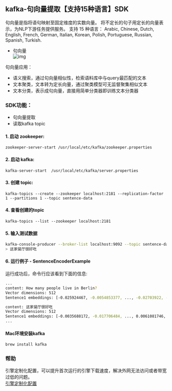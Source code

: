 ## kafka-句向量提取【支持15种语言】SDK
句向量是指将语句映射至固定维度的实数向量。
将不定长的句子用定长的向量表示，为NLP下游任务提供服务。
支持 15 种语言： 
Arabic, Chinese, Dutch, English, French, German, Italian, Korean, Polish, Portuguese, Russian, Spanish, Turkish.
 
- 句向量    
![img](https://djl-model.oss-cn-hongkong.aliyuncs.com/AIAS/nlp_sdks/Universal-Sentence-Encoder.png)


句向量应用：
- 语义搜索，通过句向量相似性，检索语料库中与query最匹配的文本
- 文本聚类，文本转为定长向量，通过聚类模型可无监督聚集相似文本
- 文本分类，表示成句向量，直接用简单分类器即训练文本分类器

### SDK功能：
-  句向量提取
-  读取kafka topic

#### 1. 启动 zookeeper:

`zookeeper-server-start /usr/local/etc/kafka/zookeeper.properties`

#### 2. 启动 kafka:

`kafka-server-start  /usr/local/etc/kafka/server.properties`

#### 3. 创建 topic:

`kafka-topics --create --zookeeper localhost:2181 --replication-factor 1 --partitions 1 --topic sentence-data`

#### 4. 查看创建的topic

`kafka-topics --list --zookeeper localhost:2181`

#### 5. 输入测试数据
```bash
kafka-console-producer --broker-list localhost:9092 --topic sentence-data
> 这家餐厅很好吃
```

#### 6. 运行例子 - SentenceEncoderExample
运行成功后，命令行应该看到下面的信息:
```bash
...
content: How many people live in Berlin?
Vector dimensions: 512
Sentence1 embeddings: [-0.025924467, -0.0054853377, ..., -0.02703922, -0.024842339]

content: 这家餐厅很好吃
Vector dimensions: 512
Sentence1 embeddings: [-0.0035688172, -0.017706484, ..., 0.0061081746, -0.023076165]
...
```

#### Mac环境安装kafka 
```bash
brew install kafka
```

### 帮助 
引擎定制化配置，可以提升首次运行的引擎下载速度，解决外网无法访问或者带宽过低的问题。         
[引擎定制化配置](http://aias.top/engine_cpu.html)